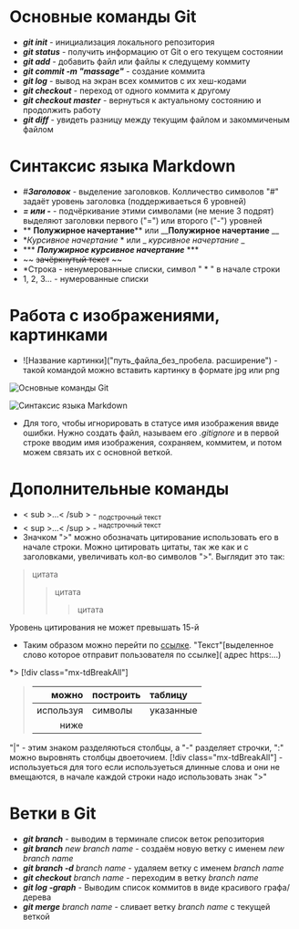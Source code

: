 # Основные команды Git

* ***git init*** - инициализация локального репозитория
* ***git status*** - получить информацию от Git о его текущем состоянии
* ***git add*** - добавить файл или файлы к следущему коммиту
* ***git commit -m "massage"*** - создание коммита
* ***git log*** - вывод на экран всех коммитов с их хеш-кодами
* ***git checkout*** - переход от одного коммита к другому
* ***git checkout master*** - вернуться к актуальному состоянию и продолжить работу
* ***git diff*** - увидеть разницу между текущим файлом и закоммиченым файлом

# Синтаксис языка Markdown

* #***Заголовок*** - выделение заголовков. Колличество символов "#" задаёт уровень заголовка (поддерживаеться 6 уровней)
* ***= или -*** - подчёркивание этими символами (не мение 3 подрят) выделяют заголовки первого ("=") или второго ("-") уровней
 * ** **Полужирное начертание**** или ____Полужирное начертание__ __
 * **Курсивное начертание* * или _ _курсивное начертание_ _
 * *** ***Полужирное курсивное начертание*** *** 
 * ~~ ~~зачёркнутый текст~~ ~~
 * *Строка - ненумерованные списки, символ " * " в начале строки
*  1, 2, 3... - нумерованные списки

# Работа с изображениями, картинками 
* ![Название картинки]("путь_файла_без_пробела. расширение") - такой командой можно вставить картинку в формате jpg или png

![Основные команды Git](Screenshot_6.png)

![Синтаксис языка Markdown](Screenshot_7.png)

* Для того, чтобы игнорировать в статусе имя изображения ввиде ошибки. Нужно создать файл, называем его *.gitignore* и в первой строке вводим имя изображения, сохраняем, коммитем, и потом можем связать их с основной веткой.

# Дополнительные команды
* < sub >...< /sub > - <sub>подстрочный текст</sub>
* < sup >...< /sup > - <sup>надстрочный текст</sup>
*  Значком ">" можно обозначать цитирование использовать его в начале строки. Можно цитировать цитаты, так же как и с заголовками, увеличивать кол-во символов ">". Выглядит это так:
>цитата
>>цитата
>>>цитата

Уровень цитирования не может превышать 15-й

* Таким образом можно перейти по [ссылке](https://gb.ru/courses/all). "Текст"[выделенное слово которое отправит пользователя по ссылке]( адрес https:...)

*> [!div class="mx-tdBreakAll"]
>  |можно        |построить  |   таблицу  |
> |-------------:|----------|:----------|
> |используя    |символы    | указанные       |
> |ниже   |  
    
   "|" - этим знаком разделяються столбцы, а "-"
разделяет строчки, ":" можно выровнять столбцы двоеточием. [!div class="mx-tdBreakAll"] - используеться для того если используеться длинные слова и они не вмещаются, в начале каждой строки надо использовать знак ">"

# Ветки в Git
* ***git branch*** - выводим в терминале список веток репозитория
* ***git branch*** *new branch name* - создаём новую ветку с именем *new branch name*
* ***git branch -d*** *branch name* - удаляем ветку с именем *branch name*
* ***git checkout*** *branch name* - переходим в ветку *branch name*
* ***git log -graph*** - Выводим список коммитов в виде красивого графа/дерева
* ***git merge*** *branch name* - сливает ветку *branch name* с текущей веткой
